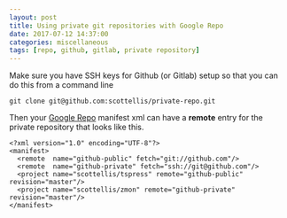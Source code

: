 ```yaml
---
layout: post
title: Using private git repositories with Google Repo
date: 2017-07-12 14:37:00
categories: miscellaneous
tags: [repo, github, gitlab, private repository]
---
```


Make sure you have SSH keys for Github (or Gitlab) setup so that you can do this from a command line

    git clone git@github.com:scottellis/private-repo.git

Then your [Google Repo][repo] manifest xml can have a **remote** entry for the private repository that looks like this.

    <?xml version="1.0" encoding="UTF-8"?>
    <manifest>
      <remote  name="github-public" fetch="git://github.com"/>
      <remote  name="github-private" fetch="ssh://git@github.com"/>
      <project name="scottellis/tspress" remote="github-public" revision="master"/>
      <project name="scottellis/zmon" remote="github-private" revision="master"/>
    </manifest>


[repo]: https://gerrit.googlesource.com/git-repo/